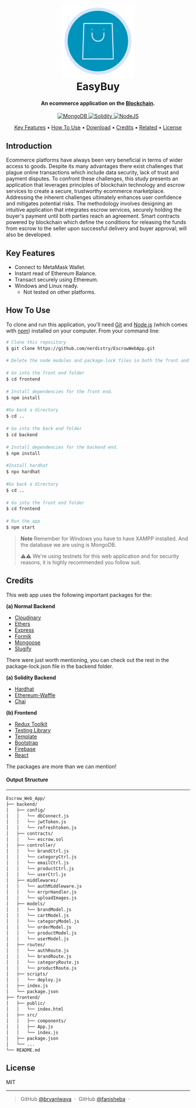 <h1 align="center">
  <br>
  <a href="http://localhost"><img src="./frontend/public/logo192.png" alt="EasyBuy" width="200"></a>
  <br>
  EasyBuy
  <br>
</h1>

<h4 align="center">An ecommerce application on the <a href="https://www.euromoney.com/learning/blockchain-explained/what-is-blockchain" target="_blank">Blockchain</a>.</h4>

<p align="center">
  <a href="https://www.mongodb.com/">
    <img src="https://img.shields.io/badge/MongoDB-%234ea94b.svg?style=for-the-badge&logo=mongodb&logoColor=white"
         alt="MongoDB">
  </a>    
  <a href="https://soliditylang.org/">
      <img src="https://img.shields.io/badge/Solidity-%23363636.svg?style=for-the-badge&logo=solidity&logoColor=white" alt="Solidity">
  </a>
  
  <a href="https://nodejs.org/en">
      <img src="https://img.shields.io/badge/node.js-6DA55F?style=for-the-badge&logo=node.js&logoColor=white" alt="NodeJS">
  </a>

</p>

<p align="center">
  <a href="#key-features">Key Features</a> •
  <a href="#how-to-use">How To Use</a> •
  <a href="#download">Download</a> •
  <a href="#credits">Credits</a> •
  <a href="#related">Related</a> •
  <a href="#license">License</a>
</p>

<!-- ![screenshot](https://raw.githubusercontent.com/amitmerchant1990/electron-markdownify/master/app/img/markdownify.gif) -->

## Introduction
Ecommerce platforms have always been very beneficial in terms of wider access to goods. 
Despite its many advantages there exist challenges that plague online transactions which include 
data security, lack of trust and payment disputes. To confront these challenges, this study 
presents an application that leverages principles of blockchain technology and escrow services to 
create a secure, trustworthy ecommerce marketplace. Addressing the inherent challenges 
ultimately enhances user confidence and mitigates potential risks. The methodology involves 
designing an intuitive application that integrates escrow services, securely holding the buyer's 
payment until both parties reach an agreement. Smart contracts powered by blockchain which 
define the conditions for releasing the funds from escrow to the seller upon successful delivery 
and buyer approval; will also be developed.

## Key Features

- Connect to MetaMask Wallet.
- Instant read of Ethereum Balance.
- Transact securely using Ethereum.
- Windows and Linux ready.
    - Not tested on other platforms.


## How To Use

To clone and run this application, you'll need [Git](https://git-scm.com) and [Node.js](https://nodejs.org/en/download/) (which comes with [npm](http://npmjs.com)) installed on your computer. From your command line:

```bash
# Clone this repository
$ git clone https://github.com/nerdistry/EscrowWebApp.git 

# Delete the node modules and package-lock files in both the front and back end folders.

# Go into the front end folder
$ cd frontend

# Install dependencies for the front end.
$ npm install

#Go back a directory
$ cd ..

# Go into the back end folder
$ cd backend

# Install dependencies for the backend end.
$ npm install

#Install hardhat
$ npx hardhat

#Go back a directory
$ cd ..

# Go into the front end folder
$ cd frontend

# Run the app
$ npm start

```

> **Note**
> Remember for Windows you have to have XAMPP installed. And the database we are using is MongoDB.
>
> ⚠️⚠️ We're using testnets for this web application and for security reasons, it is highly recommended you follow suit. 
>
<!-- > If you're stuck breathe in-out then check the above gif. -->


## Credits

This web app uses the following important packages for the:

**(a) Normal Backend**
- [Cloudinary](https://cloudinary.com/)
- [Ethers](https://www.npmjs.com/package/ethers)
- [Express](https://www.npmjs.com/package/express)
- [Formik](https://formik.org/docs/overview)
- [Mongoose](https://www.npmjs.com/package/mongoose)
- [Slugify](https://www.npmjs.com/package/slugify)

There were just worth mentioning, you can check out the rest in the package-lock.json file in the backend folder.

**(a) Solidity Backend**
- [Hardhat](https://hardhat.org/hardhat-runner/docs/getting-started)
- [Ethereum-Waffle](https://ethereum-waffle.readthedocs.io/en/latest/)
- [Chai](https://ethereum-waffle.readthedocs.io/en/latest/)


**(b) Frontend**
- [Redux Toolkit](https://redux-toolkit.js.org/)
- [Testing Library](https://www.npmjs.com/package/@testing-library/react)
- [Template](https://adminlte.io/)
- [Bootstrap](https://getbootstrap.com/)
- [Firebase](https://firebase.google.com/)
- [React](https://reactnative.dev/)

The packages are more than we can mention!

#### Output Structure
---

```shell
Escrow_Web_App/
├── backend/
│   ├── config/
│   │   └── dbConnect.js
│   │   └── jwtToken.js
│   │   └── refreshtoken.js
│   ├── contracts/
│   │   └── escrow.sol
│   ├── controller/
│   │   └── brandCtrl.js
│   │   └── categoryCtrl.js
│   │   └── emailCtrl.js
│   │   └── productCtrl.js
│   │   └── userCtrl.js
│   ├── middlewares/
│   │   └── authMiddleware.js
│   │   └── errprHandler.js
│   │   └── uploadImages.js
│   ├── models/
│   │   └── brandModel.js
│   │   └── cartModel.js
│   │   └── categoryModel.js
│   │   └── orderModel.js
│   │   └── productModel.js
│   │   └── userModel.js
│   ├── routes/
│   │   └── authRoute.js
│   │   └── brandRoute.js
│   │   └── categoryRoute.js
│   │   └── productRoute.js
│   ├── scripts/
│   │   └── deploy.js
│   ├── index.js
│   └── package.json
├── frontend/
│   ├── public/
│   │   └── index.html
│   ├── src/
│   │   ├── components/
│   │   ├── App.js
│   │   └── index.js
│   ├── package.json
│   └── ...
└── README.md

```

## License

MIT

---

> GitHub [@bryanlwaya](https://github.com/BryanLwaya) &nbsp;&middot;&nbsp;
> GitHub [@fanisheba](https://github.com/nerdistry) &nbsp;&middot;&nbsp;
